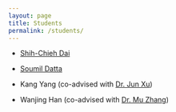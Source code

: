 ```yaml
---
layout: page
title: Students
permalink: /students/
---
```


* [Shih-Chieh Dai](https://sjdai.github.io/)

* [Soumil Datta](https://soumildatta.github.io/)

* Kang Yang (co-advised with [Dr. Jun Xu](https://sites.google.com/view/junxzm))

* Wanjing Han (co-advised with [Dr. Mu Zhang](https://sites.google.com/site/muzhang82/))
